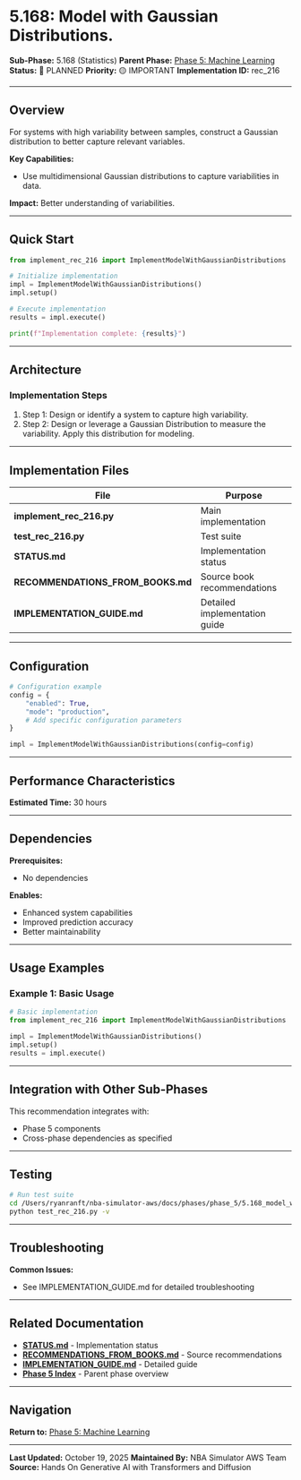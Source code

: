 # 5.168: Model with Gaussian Distributions.

**Sub-Phase:** 5.168 (Statistics)
**Parent Phase:** [Phase 5: Machine Learning](../PHASE_5_INDEX.md)
**Status:** 🔵 PLANNED
**Priority:** 🟡 IMPORTANT
**Implementation ID:** rec_216

---

## Overview

For systems with high variability between samples, construct a Gaussian distribution to better capture relevant variables.

**Key Capabilities:**
- Use multidimensional Gaussian distributions to capture variabilities in data.

**Impact:**
Better understanding of variabilities.

---

## Quick Start

```python
from implement_rec_216 import ImplementModelWithGaussianDistributions

# Initialize implementation
impl = ImplementModelWithGaussianDistributions()
impl.setup()

# Execute implementation
results = impl.execute()

print(f"Implementation complete: {results}")
```

---

## Architecture

### Implementation Steps

1. Step 1: Design or identify a system to capture high variability.
2. Step 2: Design or leverage a Gaussian Distribution to measure the variability. Apply this distribution for modeling.

---

## Implementation Files

| File | Purpose |
|------|---------|
| **implement_rec_216.py** | Main implementation |
| **test_rec_216.py** | Test suite |
| **STATUS.md** | Implementation status |
| **RECOMMENDATIONS_FROM_BOOKS.md** | Source book recommendations |
| **IMPLEMENTATION_GUIDE.md** | Detailed implementation guide |

---

## Configuration

```python
# Configuration example
config = {
    "enabled": True,
    "mode": "production",
    # Add specific configuration parameters
}

impl = ImplementModelWithGaussianDistributions(config=config)
```

---

## Performance Characteristics

**Estimated Time:** 30 hours

---

## Dependencies

**Prerequisites:**
- No dependencies

**Enables:**
- Enhanced system capabilities
- Improved prediction accuracy
- Better maintainability

---

## Usage Examples

### Example 1: Basic Usage

```python
# Basic implementation
from implement_rec_216 import ImplementModelWithGaussianDistributions

impl = ImplementModelWithGaussianDistributions()
impl.setup()
results = impl.execute()
```

---

## Integration with Other Sub-Phases

This recommendation integrates with:
- Phase 5 components
- Cross-phase dependencies as specified

---

## Testing

```bash
# Run test suite
cd /Users/ryanranft/nba-simulator-aws/docs/phases/phase_5/5.168_model_with_gaussian_distributions
python test_rec_216.py -v
```

---

## Troubleshooting

**Common Issues:**
- See IMPLEMENTATION_GUIDE.md for detailed troubleshooting

---

## Related Documentation

- **[STATUS.md](STATUS.md)** - Implementation status
- **[RECOMMENDATIONS_FROM_BOOKS.md](RECOMMENDATIONS_FROM_BOOKS.md)** - Source recommendations
- **[IMPLEMENTATION_GUIDE.md](IMPLEMENTATION_GUIDE.md)** - Detailed guide
- **[Phase 5 Index](../PHASE_5_INDEX.md)** - Parent phase overview

---

## Navigation

**Return to:** [Phase 5: Machine Learning](../PHASE_5_INDEX.md)

---

**Last Updated:** October 19, 2025
**Maintained By:** NBA Simulator AWS Team
**Source:** Hands On Generative AI with Transformers and Diffusion
